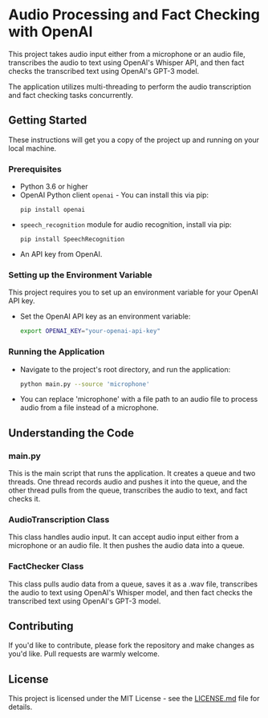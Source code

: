 # Audio Processing and Fact Checking with OpenAI

This project takes audio input either from a microphone or an audio file, transcribes the audio to text using OpenAI's Whisper API, and then fact checks the transcribed text using OpenAI's GPT-3 model. 

The application utilizes multi-threading to perform the audio transcription and fact checking tasks concurrently.

## Getting Started

These instructions will get you a copy of the project up and running on your local machine.

### Prerequisites

- Python 3.6 or higher
- OpenAI Python client `openai` - You can install this via pip:
    ```
    pip install openai
    ```
- `speech_recognition` module for audio recognition, install via pip:
    ```
    pip install SpeechRecognition
    ```
- An API key from OpenAI.

### Setting up the Environment Variable

This project requires you to set up an environment variable for your OpenAI API key.

- Set the OpenAI API key as an environment variable:
    ```bash
    export OPENAI_KEY="your-openai-api-key"
    ```

### Running the Application

- Navigate to the project's root directory, and run the application:
    ```bash
    python main.py --source 'microphone'
    ```
- You can replace 'microphone' with a file path to an audio file to process audio from a file instead of a microphone.

## Understanding the Code

### main.py

This is the main script that runs the application. It creates a queue and two threads. One thread records audio and pushes it into the queue, and the other thread pulls from the queue, transcribes the audio to text, and fact checks it.

### AudioTranscription Class

This class handles audio input. It can accept audio input either from a microphone or an audio file. It then pushes the audio data into a queue.

### FactChecker Class

This class pulls audio data from a queue, saves it as a .wav file, transcribes the audio to text using OpenAI's Whisper model, and then fact checks the transcribed text using OpenAI's GPT-3 model.

## Contributing

If you'd like to contribute, please fork the repository and make changes as you'd like. Pull requests are warmly welcome.

## License

This project is licensed under the MIT License - see the [LICENSE.md](LICENSE.md) file for details.
